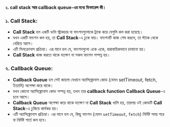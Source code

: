 **২. call stack আর callback queue-এর মধ্যে ডিফারেন্স কী।**

### ১. **Call Stack**:
- **Call Stack** হল একটি ডাটা স্ট্রাকচার যা ফাংশনগুলোকে ট্র্যাক করে যেগুলি কল করা হয়েছে।
- যখন একটি ফাংশন কল হয়, তা **Call Stack**-এ ঢুকে যায়। ফাংশনটি কাজ শেষ করলে, তা স্ট্যাক থেকে বেরিয়ে আসে।
- এটি সিনক্রোনাস প্রক্রিয়া। এর মানে হল যে, ফাংশনগুলো একে একে, ধারাবাহিকভাবে চালানো হয়।
- **Call Stack** কাজ করতে থাকে যতক্ষণ না সকল ফাংশন সম্পন্ন হয়।


### ২. **Callback Queue**:
- **Callback Queue** হল সেই জায়গা যেখানে অ্যাসিঙ্ক্রোনাস কোড (যেমন setTimeout, fetch, ইত্যাদি) অপেক্ষা করে থাকে।
- যখন কোনো অ্যাসিঙ্ক্রোনাস কোড সম্পন্ন হয়, তখন তার **callback function** **Callback Queue**-এ চলে আসে।
- **Callback Queue** অপেক্ষা করে থাকে যতক্ষণ না **Call Stack** খালি হয়, তারপর ওই কোডটি **Call Stack**-এ ঢুকিয়ে কার্যকর হয়।
- এটি অ্যাসিঙ্ক্রোনাস প্রক্রিয়া। এর মানে হল যে, কিছু ফাংশন (যেমন `setTimeout`, `fetch`) নির্দিষ্ট সময় পরে বা নির্দিষ্ট শর্তে কল হবে।
